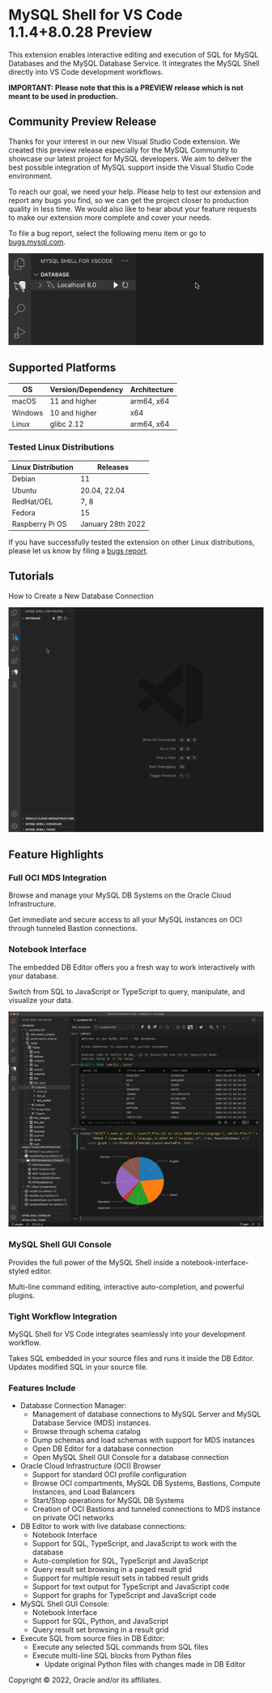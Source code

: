 # MySQL Shell for VS Code 1.1.4+8.0.28 Preview

This extension enables interactive editing and execution of SQL for MySQL Databases and the MySQL Database Service. It integrates the MySQL Shell directly into VS Code development workflows.

__IMPORTANT: Please note that this is a PREVIEW release which is not meant to be used in production.__

## Community Preview Release

Thanks for your interest in our new Visual Studio Code extension. We created this preview release especially for the MySQL Community to showcase our latest project for MySQL developers. We aim to deliver the best possible integration of MySQL support inside the Visual Studio Code environment.

To reach our goal, we need your help. Please help to test our extension and report any bugs you find, so we can get the project closer to production quality in less time. We would also like to hear about your feature requests to make our extension more complete and cover your needs.

To file a bug report, select the following menu item or go to [bugs.mysql.com](https://bugs.mysql.com/report.php?category=Shell%20VSCode%20Extension).

![File a Bug](images/screenshots/MySQLShellForVSCodeFileBug.gif)

## Supported Platforms

| OS      | Version/Dependency | Architecture |
|---------|--------------------|--------------|
| macOS   | 11 and higher      | arm64, x64   |
| Windows | 10 and higher      | x64          |
| Linux   | glibc 2.12         | arm64, x64   |

### Tested Linux Distributions

| Linux Distribution | Releases          |
|--------------------|-------------------|
| Debian             | 11                |
| Ubuntu             | 20.04, 22.04      |
| RedHat/OEL         | 7, 8              |
| Fedora             | 15                |
| Raspberry Pi OS    | January 28th 2022 |

If you have successfully tested the extension on other Linux distributions, please let us know by filing a [bugs report](https://bugs.mysql.com/report.php?category=Shell%20VSCode%20Extension).

## Tutorials

How to Create a New Database Connection

![MySQL Shell For VS Code Screenshot](images/screenshots/MySQLShellForVSCodeNewConnection.gif)

## Feature Highlights

### Full OCI MDS Integration

Browse and manage your MySQL DB Systems on the Oracle Cloud Infrastructure.

Get immediate and secure access to all your MySQL instances on OCI through tunneled Bastion connections.

### Notebook Interface

The embedded DB Editor offers you a fresh way to work interactively with your database.

Switch from SQL to JavaScript or TypeScript to query, manipulate, and visualize your data.

![MySQL Shell For VS Code Screenshot](images/screenshots/MySQLShellForVSCodeMain.jpg)

### MySQL Shell GUI Console

Provides the full power of the MySQL Shell inside a notebook-interface-styled editor.

Multi-line command editing, interactive auto-completion, and powerful plugins.

### Tight Workflow Integration

MySQL Shell for VS Code integrates seamlessly into your development workflow.

Takes SQL embedded in your source files and runs it inside the DB Editor. Updates modified SQL in your source file.

### Features Include

- Database Connection Manager:
  - Management of database connections to MySQL Server and MySQL Database Service (MDS) instances.
  - Browse through schema catalog
  - Dump schemas and load schemas with support for MDS instances
  - Open DB Editor for a database connection
  - Open MySQL Shell GUI Console for a database connection
- Oracle Cloud Infrastructure (OCI) Browser
  - Support for standard OCI profile configuration
  - Browse OCI compartments, MySQL DB Systems, Bastions, Compute Instances, and Load Balancers
  - Start/Stop operations for MySQL DB Systems
  - Creation of OCI Bastions and tunneled connections to MDS instance on private OCI networks
- DB Editor to work with live database connections:
  - Notebook Interface
  - Support for SQL, TypeScript, and JavaScript to work with the database
  - Auto-completion for SQL, TypeScript and JavaScript
  - Query result set browsing in a paged result grid
  - Support for multiple result sets in tabbed result grids
  - Support for text output for TypeScript and JavaScript code
  - Support for graphs for TypeScript and JavaScript code
- MySQL Shell GUI Console:
  - Notebook Interface
  - Support for SQL, Python, and JavaScript
  - Query result set browsing in a result grid
- Execute SQL from source files in DB Editor:
  - Execute any selected SQL commands from SQL files
  - Execute multi-line SQL blocks from Python files
    - Update original Python files with changes made in DB Editor


Copyright &copy; 2022, Oracle and/or its affiliates.
